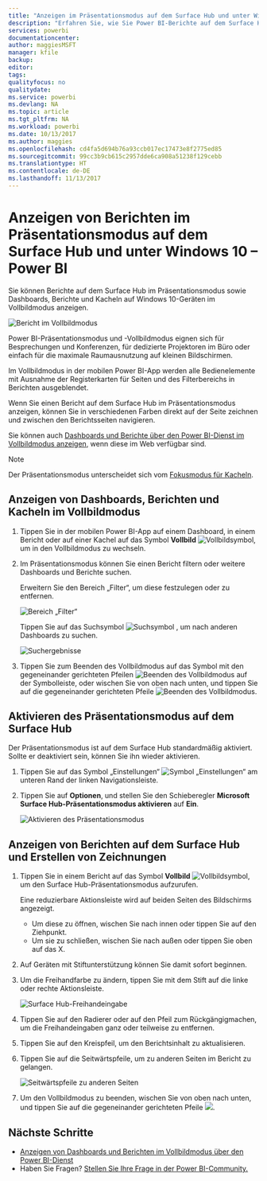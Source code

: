 ```yaml
---
title: "Anzeigen im Präsentationsmodus auf dem Surface Hub und unter Windows 10 – Power BI I"
description: "Erfahren Sie, wie Sie Power BI-Berichte auf dem Surface Hub sowie Power BI-Dashboards, -Berichte und -Kacheln auf Windows 10-Geräten im Vollbildmodus anzeigen können."
services: powerbi
documentationcenter: 
author: maggiesMSFT
manager: kfile
backup: 
editor: 
tags: 
qualityfocus: no
qualitydate: 
ms.service: powerbi
ms.devlang: NA
ms.topic: article
ms.tgt_pltfrm: NA
ms.workload: powerbi
ms.date: 10/13/2017
ms.author: maggies
ms.openlocfilehash: cd4fa5d694b76a93ccb017ec17473e8f2775ed85
ms.sourcegitcommit: 99cc3b9cb615c2957dde6ca908a51238f129cebb
ms.translationtype: HT
ms.contentlocale: de-DE
ms.lasthandoff: 11/13/2017
---
```

# <a name="view-reports-in-presentation-mode-on-surface-hub-and-windows-10---power-bi"></a>Anzeigen von Berichten im Präsentationsmodus auf dem Surface Hub und unter Windows 10 – Power BI
Sie können Berichte auf dem Surface Hub im Präsentationsmodus sowie Dashboards, Berichte und Kacheln auf Windows 10-Geräten im Vollbildmodus anzeigen. 

![Bericht im Vollbildmodus](media/mobile-windows-10-app-presentation-mode/power-bi-presentation-mode.png)

Power BI-Präsentationsmodus und -Vollbildmodus eignen sich für Besprechungen und Konferenzen, für dedizierte Projektoren im Büro oder einfach für die maximale Raumausnutzung auf kleinen Bildschirmen. 

Im Vollbildmodus in der mobilen Power BI-App werden alle Bedienelemente mit Ausnahme der Registerkarten für Seiten und des Filterbereichs in Berichten ausgeblendet.

Wenn Sie einen Bericht auf dem Surface Hub im Präsentationsmodus anzeigen, können Sie in verschiedenen Farben direkt auf der Seite zeichnen und zwischen den Berichtsseiten navigieren.

Sie können auch [Dashboards und Berichte über den Power BI-Dienst im Vollbildmodus anzeigen](service-fullscreen-mode.md), wenn diese im Web verfügbar sind.

> [!NOTE]
> Der Präsentationsmodus unterscheidet sich vom [Fokusmodus für Kacheln](mobile-tiles-in-the-mobile-apps.md).
> 
> 

## <a name="display-dashboards-reports-and-tiles-in-full-screen-mode"></a>Anzeigen von Dashboards, Berichten und Kacheln im Vollbildmodus
1. Tippen Sie in der mobilen Power BI-App auf einem Dashboard, in einem Bericht oder auf einer Kachel auf das Symbol **Vollbild** ![Vollbildsymbol](media/mobile-windows-10-app-presentation-mode/power-bi-full-screen-icon.png), um in den Vollbildmodus zu wechseln.
2. Im Präsentationsmodus können Sie einen Bericht filtern oder weitere Dashboards und Berichte suchen.
   
    Erweitern Sie den Bereich „Filter“, um diese festzulegen oder zu entfernen.
   
    ![Bereich „Filter“](media/mobile-windows-10-app-presentation-mode/power-bi-windows-10-presentation-filter.png)
   
     Tippen Sie auf das Suchsymbol ![Suchsymbol](media/mobile-windows-10-app-presentation-mode/power-bi-windows-10-presentation-search-icon.png) , um nach anderen Dashboards zu suchen.
   
    ![Suchergebnisse](media/mobile-windows-10-app-presentation-mode/power-bi-windows-10-search.png)
3. Tippen Sie zum Beenden des Vollbildmodus auf das Symbol mit den gegeneinander gerichteten Pfeilen ![Beenden des Vollbildmodus](media/mobile-windows-10-app-presentation-mode/power-bi-windows-10-exit-full-screen-icon.png) auf der Symbolleiste, oder wischen Sie von oben nach unten, und tippen Sie auf die gegeneinander gerichteten Pfeile ![Beenden des Vollbildmodus](media/mobile-windows-10-app-presentation-mode/power-bi-windows-10-exit-full-screen-hub-icon.png).

## <a name="turn-on-presentation-mode-for-surface-hub"></a>Aktivieren des Präsentationsmodus auf dem Surface Hub
Der Präsentationsmodus ist auf dem Surface Hub standardmäßig aktiviert. Sollte er deaktiviert sein, können Sie ihn wieder aktivieren.

1. Tippen Sie auf das Symbol „Einstellungen“ ![Symbol „Einstellungen“](media/mobile-windows-10-app-presentation-mode/power-bi-settings-icon.png) am unteren Rand der linken Navigationsleiste.
2. Tippen Sie auf **Optionen**, und stellen Sie den Schieberegler **Microsoft Surface Hub-Präsentationsmodus aktivieren** auf **Ein**.
   
    ![Aktivieren des Präsentationsmodus](media/mobile-windows-10-app-presentation-mode/power-bi-turn-on-presentation-mode.png)

## <a name="display-and-draw-on-reports-on-surface-hub"></a>Anzeigen von Berichten auf dem Surface Hub und Erstellen von Zeichnungen
1. Tippen Sie in einem Bericht auf das Symbol **Vollbild** ![Vollbildsymbol](media/mobile-windows-10-app-presentation-mode/power-bi-full-screen-icon.png), um den Surface Hub-Präsentationsmodus aufzurufen.
   
    Eine reduzierbare Aktionsleiste wird auf beiden Seiten des Bildschirms angezeigt. 
   
   * Um diese zu öffnen, wischen Sie nach innen oder tippen Sie auf den Ziehpunkt.
   * Um sie zu schließen, wischen Sie nach außen oder tippen Sie oben auf das X.
2. Auf Geräten mit Stiftunterstützung können Sie damit sofort beginnen. 
3. Um die Freihandfarbe zu ändern, tippen Sie mit dem Stift auf die linke oder rechte Aktionsleiste.
   
    ![Surface Hub-Freihandeingabe](media/mobile-windows-10-app-presentation-mode/power-bi-windows-10-surface-hub-ink.png)
4. Tippen Sie auf den Radierer oder auf den Pfeil zum Rückgängigmachen, um die Freihandeingaben ganz oder teilweise zu entfernen.
5. Tippen Sie auf den Kreispfeil, um den Berichtsinhalt zu aktualisieren.
6. Tippen Sie auf die Seitwärtspfeile, um zu anderen Seiten im Bericht zu gelangen.
   
    ![Seitwärtspfeile zu anderen Seiten](media/mobile-windows-10-app-presentation-mode/power-bi-windows-10-surface-hub-arrows.png)
7. Um den Vollbildmodus zu beenden, wischen Sie von oben nach unten, und tippen Sie auf die gegeneinander gerichteten Pfeile ![](media/mobile-windows-10-app-presentation-mode/power-bi-windows-10-exit-full-screen-hub-icon.png).

## <a name="next-steps"></a>Nächste Schritte
* [Anzeigen von Dashboards und Berichten im Vollbildmodus über den Power BI-Dienst](service-fullscreen-mode.md)
* Haben Sie Fragen? [Stellen Sie Ihre Frage in der Power BI-Community.](http://community.powerbi.com/)

